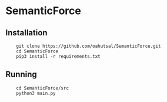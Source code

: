 # SemanticForce
## Installation
```
    git clone https://github.com/oahutsal/SemanticForce.git
    cd SemanticForce
    pip3 install -r requirements.txt
```
## Running
```
    cd SemanticForce/src
    python3 main.py
```
